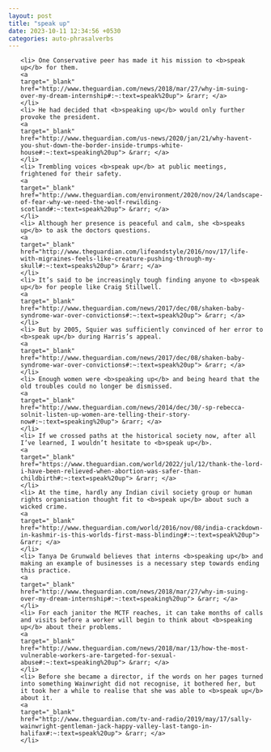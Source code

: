 ```yaml
---
layout: post
title: "speak up"
date: 2023-10-11 12:34:56 +0530
categories: auto-phrasalverbs
---
```

<ol>

    <li> One Conservative peer has made it his mission to <b>speak up</b> for them.
    <a 
    target="_blank" 
    href="http://www.theguardian.com/news/2018/mar/27/why-im-suing-over-my-dream-internship#:~:text=speak%20up"> &rarr; </a>
    </li>
    <li> He had decided that <b>speaking up</b> would only further provoke the president.
    <a 
    target="_blank" 
    href="http://www.theguardian.com/us-news/2020/jan/21/why-havent-you-shut-down-the-border-inside-trumps-white-house#:~:text=speaking%20up"> &rarr; </a>
    </li>
    <li> Trembling voices <b>speak up</b> at public meetings, frightened for their safety.
    <a 
    target="_blank" 
    href="http://www.theguardian.com/environment/2020/nov/24/landscape-of-fear-why-we-need-the-wolf-rewilding-scotland#:~:text=speak%20up"> &rarr; </a>
    </li>
    <li> Although her presence is peaceful and calm, she <b>speaks up</b> to ask the doctors questions.
    <a 
    target="_blank" 
    href="http://www.theguardian.com/lifeandstyle/2016/nov/17/life-with-migraines-feels-like-creature-pushing-through-my-skull#:~:text=speaks%20up"> &rarr; </a>
    </li>
    <li> It’s said to be increasingly tough finding anyone to <b>speak up</b> for people like Craig Stillwell.
    <a 
    target="_blank" 
    href="http://www.theguardian.com/news/2017/dec/08/shaken-baby-syndrome-war-over-convictions#:~:text=speak%20up"> &rarr; </a>
    </li>
    <li> But by 2005, Squier was sufficiently convinced of her error to <b>speak up</b> during Harris’s appeal.
    <a 
    target="_blank" 
    href="http://www.theguardian.com/news/2017/dec/08/shaken-baby-syndrome-war-over-convictions#:~:text=speak%20up"> &rarr; </a>
    </li>
    <li> Enough women were <b>speaking up</b> and being heard that the old troubles could no longer be dismissed.
    <a 
    target="_blank" 
    href="http://www.theguardian.com/news/2014/dec/30/-sp-rebecca-solnit-listen-up-women-are-telling-their-story-now#:~:text=speaking%20up"> &rarr; </a>
    </li>
    <li> If we crossed paths at the historical society now, after all I’ve learned, I wouldn’t hesitate to <b>speak up</b>.
    <a 
    target="_blank" 
    href="https://www.theguardian.com/world/2022/jul/12/thank-the-lord-i-have-been-relieved-when-abortion-was-safer-than-childbirth#:~:text=speak%20up"> &rarr; </a>
    </li>
    <li> At the time, hardly any Indian civil society group or human rights organisation thought fit to <b>speak up</b> about such a wicked crime.
    <a 
    target="_blank" 
    href="http://www.theguardian.com/world/2016/nov/08/india-crackdown-in-kashmir-is-this-worlds-first-mass-blinding#:~:text=speak%20up"> &rarr; </a>
    </li>
    <li> Tanya De Grunwald believes that interns <b>speaking up</b> and making an example of businesses is a necessary step towards ending this practice.
    <a 
    target="_blank" 
    href="http://www.theguardian.com/news/2018/mar/27/why-im-suing-over-my-dream-internship#:~:text=speaking%20up"> &rarr; </a>
    </li>
    <li> For each janitor the MCTF reaches, it can take months of calls and visits before a worker will begin to think about <b>speaking up</b> about their problems.
    <a 
    target="_blank" 
    href="http://www.theguardian.com/news/2018/mar/13/how-the-most-vulnerable-workers-are-targeted-for-sexual-abuse#:~:text=speaking%20up"> &rarr; </a>
    </li>
    <li> Before she became a director, if the words on her pages turned into something Wainwright did not recognise, it bothered her, but it took her a while to realise that she was able to <b>speak up</b> about it.
    <a 
    target="_blank" 
    href="http://www.theguardian.com/tv-and-radio/2019/may/17/sally-wainwright-gentleman-jack-happy-valley-last-tango-in-halifax#:~:text=speak%20up"> &rarr; </a>
    </li>